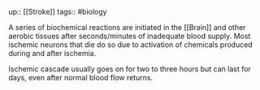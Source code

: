 up:: [[Stroke]]
tags:: #biology 

A series of biochemical reactions are initiated in the [[Brain]] and other aerobic tissues after seconds/minutes of inadequate blood supply. Most ischemic neurons that die do so due to activation of chemicals produced during and after ischemia. 

Ischemic cascade usually goes on for two to three hours but can last for days, even after normal blood flow returns.